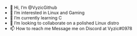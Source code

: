 - 👋 Hi, I’m @VyzicGithub
- 👀 I’m interested in Linux and Gaming
- 🌱 I’m currently learning C
- 💞️ I’m looking to collaborate on a polished Linux distro
- 📫 How to reach me 
   Message me on Discord at Vyzic#0978
<!---
VyzicGithub/VyzicGithub is a ✨ special ✨ repository because its `README.md` (this file) appears on your GitHub profile.
You can click the Preview link to take a look at your changes.
--->
